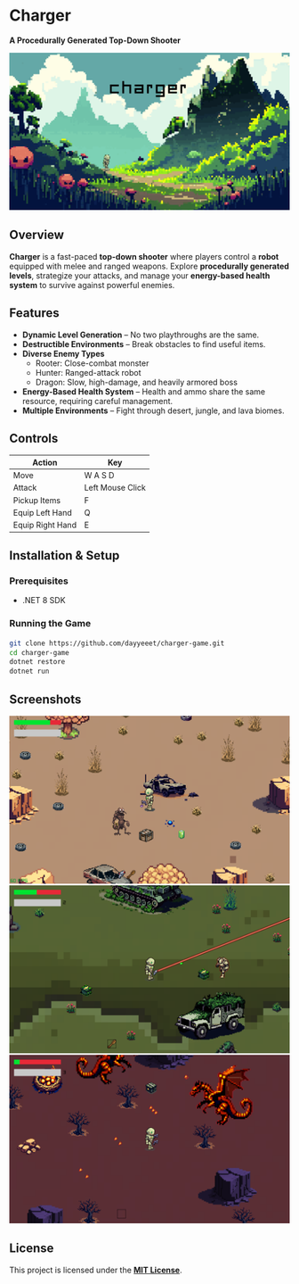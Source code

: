 # Charger  
**A Procedurally Generated Top-Down Shooter**  

![Banner][banner]

## Overview  
**Charger** is a fast-paced **top-down shooter** where players control a **robot** equipped with melee and ranged weapons. Explore **procedurally generated levels**, strategize your attacks, and manage your **energy-based health system** to survive against powerful enemies.  

## Features  
- **Dynamic Level Generation** – No two playthroughs are the same.  
- **Destructible Environments** – Break obstacles to find useful items.  
- **Diverse Enemy Types**  
  - Rooter: Close-combat monster  
  - Hunter: Ranged-attack robot  
  - Dragon: Slow, high-damage, and heavily armored boss  
- **Energy-Based Health System** – Health and ammo share the same resource, requiring careful management.  
- **Multiple Environments** – Fight through desert, jungle, and lava biomes.  

## Controls  
| Action  | Key |  
|---------|------|  
| Move    | W A S D |  
| Attack  | Left Mouse Click |  
| Pickup Items | F |
| Equip Left Hand | Q |
| Equip Right Hand | E |


## Installation & Setup  
### Prerequisites  
- .NET 8 SDK  

### Running the Game  
```sh
git clone https://github.com/dayyeeet/charger-game.git
cd charger-game
dotnet restore
dotnet run
```  

## Screenshots  
![Level One][level_one]
![Level Two][level_two]
![Level Three][level_three]

## License  
This project is licensed under the **[MIT License](LICENSE)**.

[banner]: banner.png
[level_one]: level_one.png
[level_two]: level_two.png
[level_three]: level_three.png
